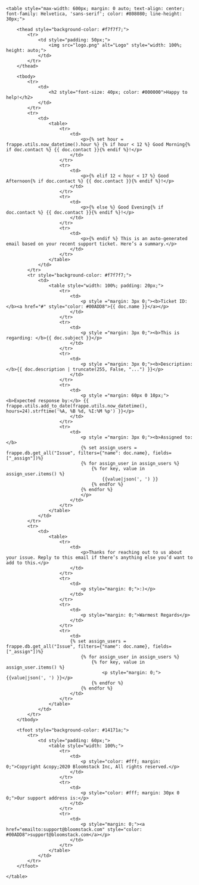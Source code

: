 <!doctype html>
<html lang="en">
<head>
	<meta charset="utf-8">
	<title>Emailer</title>
	<meta name="description" lang="en" content="">
	<meta name="keywords" lang="en" content="">
	<meta name="viewport" content="width=device-width, initial-scale=1, maximum-scale=1">
</head>

<body style="margin: 0;">
	
	<table style="max-width: 600px; margin: 0 auto; text-align: center; font-family: Helvetica, 'sans-serif'; color: #808080; line-height: 30px;">
		
		<thead style="background-color: #f7f7f7;">
			<tr>
				<td style="padding: 50px;">
					<img src="logo.png" alt="Logo" style="width: 100%; height: auto;">
				</td>
			</tr>
		</thead>
		
		<tbody>
			<tr>
				<td>
					<h2 style="font-size: 40px; color: #000000">Happy to help!</h2>
				</td>
			</tr>
			<tr>
				<td>
					<table>
						<tr>
							<td>
								<p>{% set hour = frappe.utils.now_datetime().hour %} {% if hour < 12 %} Good Morning{% if doc.contact %} {{ doc.contact }}{% endif %}!</p>
							</td>
						</tr>
						<tr>
							<td>
								<p>{% elif 12 < hour < 17 %} Good Afternoon{% if doc.contact %} {{ doc.contact }}{% endif %}!</p>
							</td>
						</tr>
						<tr>
							<td>
								<p>{% else %} Good Evening{% if doc.contact %} {{ doc.contact }}{% endif %}!</p>
							</td>
						</tr>
						<tr>
							<td>
								<p>{% endif %} This is an auto-generated email based on your recent support ticket. Here’s a summary.</p>
							</td>
						</tr>
					</table>
				</td>
			</tr>
			<tr style="background-color: #f7f7f7;">
				<td>
					<table style="width: 100%; padding: 20px;">
						<tr>
							<td>
								<p style ="margin: 3px 0;"><b>Ticket ID: </b><a href="#" style="color: #00ADD8">{{ doc.name }}</a></p>
							</td>
						</tr>
						<tr>
							<td>
								<p style ="margin: 3px 0;"><b>This is regarding: </b>{{ doc.subject }}</p>
							</td>
						</tr>
						<tr>
							<td>
								<p style ="margin: 3px 0;"><b>Description: </b>{{ doc.description | truncate(255, False, "...") }}</p>
							</td>
						</tr>
						<tr>
							<td>
								<p style ="margin: 60px 0 10px;"><b>Expected response by:</b> {{ frappe.utils.add_to_date(frappe.utils.now_datetime(), hours=24).strftime('%A, %B %d, %I:%M %p') }}</p>
							</td>
						</tr>
						<tr>
							<td>
								<p style ="margin: 3px 0;"><b>Assigned to:</b>
								{% set assign_users = frappe.db.get_all("Issue", filters={"name": doc.name}, fields=["_assign"])%}
								{% for assign_user in assign_users %}
									{% for key, value in assign_user.items() %}
										{{value|json(', ') }}
									{% endfor %}
								{% endfor %}
								</p>
							</td>
						</tr>
					</table>
				</td>
			</tr>
			<tr>
				<td>
					<table>
						<tr>
							<td>
								<p>Thanks for reaching out to us about your issue. Reply to this email if there’s anything else you’d want to add to this.</p>
							</td>
						</tr>
						<tr>
							<td>
								<p style="margin: 0;">:)</p>
							</td>
						</tr>
						<tr>
							<td>
								<p style="margin: 0;">Warmest Regards</p>
							</td>
						</tr>
						<tr>
							<td>
							{% set assign_users = frappe.db.get_all("Issue", filters={"name": doc.name}, fields=["_assign"])%}
								{% for assign_user in assign_users %}
									{% for key, value in assign_user.items() %}
										<p style="margin: 0;">{{value|json(', ') }}</p>
									{% endfor %}
								{% endfor %}
							</td>
						</tr>
					</table>
				</td>
			</tr>
		</tbody>
		
		<tfoot style="background-color: #14171a;">
			<tr>
				<td style="padding: 60px;">
					<table style="width: 100%;">
						<tr>
							<td>
								<p style="color: #fff; margin: 0;">Copyright &copy;2020 Bloomstack Inc, All rights reserved.</p>
							</td>
						</tr>
						<tr>
							<td>
								<p style="color: #fff; margin: 30px 0 0;">Our support address is:</p>
							</td>
						</tr>
						<tr>
							<td>
								<p style="margin: 0;"><a href="emailto:support@bloomstack.com" style="color: #00ADD8">support@bloomstack.com</a></p>
							</td>
						</tr>
					</table>
				</td>
			</tr>
		</tfoot>
		
	</table>
	
</body>
</html>